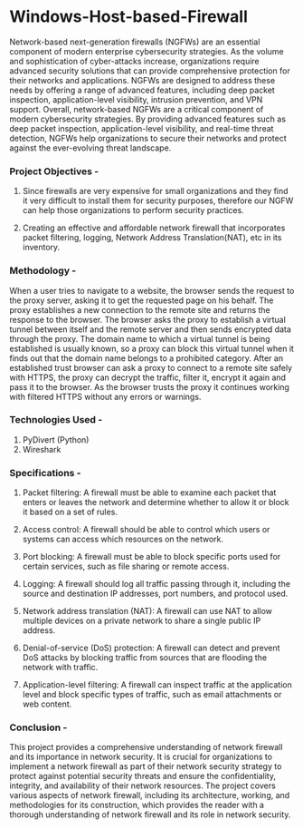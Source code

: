 # Windows-Host-based-Firewall
Network-based next-generation firewalls (NGFWs) are an essential component of modern enterprise cybersecurity strategies. As the volume and sophistication of cyber-attacks increase, organizations require advanced security solutions that can provide comprehensive protection for their networks and applications. NGFWs are designed to address these needs by offering a range of advanced features, including deep packet inspection, application-level visibility, intrusion prevention, and VPN support. Overall, network-based NGFWs are a critical component of modern cybersecurity strategies. By providing advanced features such as deep packet inspection, application-level visibility, and real-time threat detection, NGFWs help organizations to secure their networks and protect against the ever-evolving threat landscape.
### Project Objectives -
1. Since firewalls are very expensive for small organizations and they find it very difficult to install them for security purposes, therefore our NGFW can help those organizations to perform security practices.

2. Creating an effective and affordable network firewall that incorporates packet filtering, logging, Network Address Translation(NAT), etc in its inventory.
### Methodology - 
When a user tries to navigate to a website, the browser sends the request to the proxy server, asking it to get the requested page on his behalf. The proxy establishes a new connection to the remote site and returns the response to the browser. The browser asks the proxy to establish a virtual tunnel between itself and the remote server and then sends encrypted data through the proxy. The domain name to which a virtual tunnel is being established is usually known, so a proxy can block this virtual tunnel when it finds out that the domain name belongs to a prohibited category. After an established trust browser can ask a proxy to connect to a remote site safely with HTTPS, the proxy can decrypt the traffic, filter it, encrypt it again and pass it to the browser. As the browser trusts the proxy it continues working with filtered HTTPS without any errors or warnings.
### Technologies Used - 
1. PyDivert (Python)
2. Wireshark
### Specifications - 
1. Packet filtering: A firewall must be able to examine each packet that enters or leaves the network and determine whether to allow it or block it based on a set of rules.

2. Access control: A firewall should be able to control which users or systems can access which resources on the network.

3. Port blocking: A firewall must be able to block specific ports used for certain services, such as file sharing or remote access.

4. Logging: A firewall should log all traffic passing through it, including the source and destination IP addresses, port numbers, and protocol used.

5. Network address translation (NAT): A firewall can use NAT to allow multiple devices on a private network to share a single public IP address.

6. Denial-of-service (DoS) protection: A firewall can detect and prevent DoS attacks by blocking traffic from sources that are flooding the network with traffic.

7. Application-level filtering: A firewall can inspect traffic at the application level and block specific types of traffic, such as email attachments or web content.
### Conclusion - 
This project provides a comprehensive understanding of network firewall and its importance in network security. It is crucial for organizations to implement a network firewall as part of their network security strategy to protect against potential security threats and ensure the confidentiality, integrity, and availability of their network resources. The project covers various aspects of network firewall, including its architecture, working, and methodologies for its construction, which provides the reader with a thorough understanding of network firewall and its role in network security.
